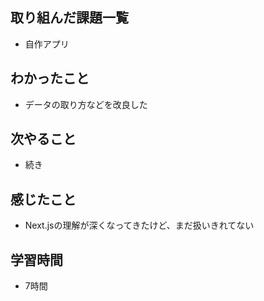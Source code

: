 ## 取り組んだ課題一覧
- 自作アプリ

## わかったこと
- データの取り方などを改良した

## 次やること
- 続き

## 感じたこと
- Next.jsの理解が深くなってきたけど、まだ扱いきれてない

## 学習時間
- 7時間